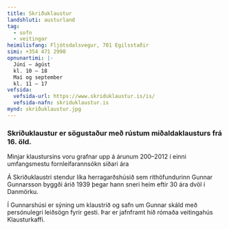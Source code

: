 ```yaml
---
title: Skriðuklaustur
landshluti: austurland
tag:
  - sofn
  - veitingar
heimilisfang: Fljótsdalsvegur, 701 Egilsstaðir
simi: +354 471 2990
opnunartimi: |-
  Júní – ágúst 
  kl. 10 – 18
  Maí og september
  kl. 11 – 17
vefsida:
  vefsida-url: https://www.skriduklaustur.is/is/
  vefsida-nafn: skriduklaustur.is
mynd: skriðuklaustur.jpg
---
```

### Skriðuklaustur er sögustaður með rústum miðaldaklausturs frá 16. öld.

Minjar klaustursins voru grafnar upp á árunum 200–2012 í einni umfangsmestu fornleifarannsókn síðari ára

Á Skriðuklaustri stendur líka herragarðshúsið sem rithöfundurinn Gunnar Gunnarsson byggði árið 1939 þegar hann sneri heim eftir 30 ára dvöl í Danmörku.

Í Gunnarshúsi er sýning um klaustrið og safn um Gunnar skáld með persónulegri leiðsögn fyrir gesti. Þar er jafnframt hið rómaða veitingahús Klausturkaffi.